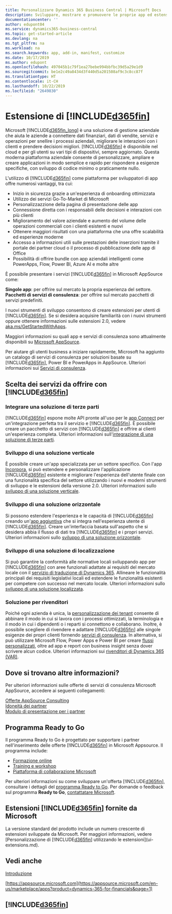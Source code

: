 ```yaml
---
title: Personalizzare Dynamics 365 Business Central | Microsoft Docs
description: Sviluppare, mostrare e promuovere le proprie app ed estensioni per Business Central.
documentationcenter: ''
author: edupont04
ms.service: dynamics365-business-central
ms.topic: get-started-article
ms.devlang: na
ms.tgt_pltfrm: na
ms.workload: na
ms.search.keywords: app, add-in, manifest, customize
ms.date: 10/17/2019
ms.author: edupont
ms.openlocfilehash: 497045b1c79f1ea27bebe994bbfbc39d5a29e1d9
ms.sourcegitcommit: be1e2c49a8434d3f440d5a201508af9c3c8cc87f
ms.translationtype: HT
ms.contentlocale: it-CH
ms.lasthandoff: 10/22/2019
ms.locfileid: "2649830"
---
```

# <a name="extending-included365finincludesd365fin_mdmd"></a>Estensione di [!INCLUDE[d365fin](includes/d365fin_md.md)]
Microsoft [!INCLUDE[d365fin_long](includes/d365fin_long_md.md)] è una soluzione di gestione aziendale che aiuta le aziende a connettere dati finanziari, dati di vendite, servizi e operazioni per snellire i processi aziendali, migliorare le interazioni con i clienti e prendere decisioni migliori. [!INCLUDE[d365fin](includes/d365fin_md.md)] è disponibile nel cloud e per gli utenti su vari tipi di dispositivi, sempre aggiornato. Questa moderna piattaforma aziendale consente di personalizzare, ampliare e creare applicazioni in modo semplice e rapido per rispondere a esigenze specifiche, con sviluppo di codice minimo o praticamente nullo.  

L'utilizzo di [!INCLUDE[d365fin](includes/d365fin_md.md)] come piattaforma per sviluppatori di app offre numerosi vantaggi, tra cui:

* Inizio in sicurezza grazie a un'esperienza di onboarding ottimizzata
* Utilizzo dei servizi Go-To-Market di Microsoft
* Personalizzazzione della pagina di presentazione delle app
* Connessione diretta con i responsabili delle decisioni e interazioni con più clienti
* Miglioramento del valore aziendale e aumento del volume delle operazioni commerciali con i clienti esistenti e nuovi
* Ottenere maggiori risultati con una piattaforma che una offre scalabilità ed esperienze moderne  
* Accesso a informazioni utili sulle prestazioni delle inserzioni tramite il portale dei partner cloud o il processo di pubblicazione delle app di Office
* Possibilità di offrire bundle con app aziendali intelligenti come PowerApps, Flow, Power BI, Azure AI e molte altre  

È possibile presentare i servizi [!INCLUDE[d365fin](includes/d365fin_md.md)] in Microsoft AppSource come:

**Singole app**: per offrire sul mercato la propria esperienza del settore.  
**Pacchetti di servizi di consulenza**: per offrire sul mercato pacchetti di servizi predefiniti.

I nuovi strumenti di sviluppo consentono di creare estensioni per utenti di [!INCLUDE[d365fin](includes/d365fin_md.md)]. Se si desidera acquisire familiarità con i nuovi strumenti oppure ottenere informazioni sulle estensioni 2.0, vedere [aka.ms/GetStartedWithApps](https://aka.ms/GetStartedWithApps).  

Maggiori informazioni su quali app e servizi di consulenza sono attualmente disponibili su [Microsoft AppSource](https://appsource.microsoft.com/en-us/marketplace/consulting-services?country=US&page=1).

Per aiutare gli utenti business a iniziare rapidamente, Microsoft ha aggiunto un catalogo di servizi di consulenza per soluzioni basate su [!INCLUDE[d365fin](includes/d365fin_md.md)], Power BI e PowerApps in AppSource. Ulteriori informazioni sui [Servizi di consulenza](/dynamics365/business-central/dev-itpro/developer/readiness/readiness-consulting).

## <a name="choosing-which-services-to-offer-with-included365finincludesd365fin_mdmd"></a>Scelta dei servizi da offrire con [!INCLUDE[d365fin](includes/d365fin_md.md)]

### <a name="integrate-a-3rd-party-solution"></a>Integrare una soluzione di terze parti
[!INCLUDE[d365fin](includes/d365fin_md.md)] espone molte API pronte all'uso per le [app Connect](/dynamics365/business-central/dev-itpro/developer/readiness/readiness-connect-apps) per un'integrazione perfetta tra il servizio e [!INCLUDE[d365fin](includes/d365fin_md.md)]. È possibile creare un pacchetto di servizi con [!INCLUDE[d365fin](includes/d365fin_md.md)] e offrire ai clienti un'esperienza completa. Ulteriori informazioni sull'[integrazione di una soluzione di terze parti](/dynamics365/business-central/dev-itpro/developer/readiness/readiness-thirdparty-solution).

### <a name="development-of-a-vertical-solution"></a>Sviluppo di una soluzione verticale
È possibile creare un'app specializzata per un settore specifico. Con l'app [Incorpora](/dynamics365/business-central/dev-itpro/developer/readiness/readiness-embed-apps), si può estendere e personalizzare l'applicazione [!INCLUDE[d365fin](includes/d365fin_md.md)] esistente e migliorare l'esperienza dell'utente finale con una funzionalità specifica del settore utilizzando i nuovi e moderni strumenti di sviluppo e le estensioni della versione 2.0. Ulteriori informazioni sullo [sviluppo di una soluzione verticale](/dynamics365/business-central/dev-itpro/developer/readiness/readiness-develop-vertical).

### <a name="development-of-a-horizontal-solution"></a>Sviluppo di una soluzione orizzontale
Si possono estendere l'esperienza e le capacità di [!INCLUDE[d365fin](includes/d365fin_md.md)] creando un'[app aggiuntiva](/dynamics365/business-central/dev-itpro/developer/readiness/readiness-add-on-apps) che si integra nell'esperienza utente di [!INCLUDE[d365fin](includes/d365fin_md.md)]. Creare un'interfaccia basata sull'aspetto che si desidera abbia il flusso di dati tra [!INCLUDE[d365fin](includes/d365fin_md.md)] e i propri servizi. Ulteriori informazioni sullo [sviluppo di una soluzione orizzontale](/dynamics365/business-central/dev-itpro/developer/readiness/readiness-develop-horizontal).

### <a name="development-of-a-localization-solution"></a>Sviluppo di una soluzione di localizzazione
Si può garantire la conformità alle normative locali sviluppando app per [!INCLUDE[d365fin](includes/d365fin_md.md)] con aree funzionali adattate ai requisiti del mercato locale con il [servizio di traduzione di Dynamics 365](/dynamics365/unified-operations/fin-ops-core/dev-itpro/lifecycle-services/translation-service-overview). Allineare le funzionalità principali dei requisiti legislativi locali ed estendere le funzionalità esistenti per competere con successo nel mercato locale. Ulteriori informazioni sullo [sviluppo di una soluzione localizzata](/dynamics365/business-central/dev-itpro/developer/readiness/readiness-develop-localization).

### <a name="reseller-solution"></a>Soluzione per rivenditori
Poiché ogni azienda è unica, la [personalizzazione dei tenant](/dynamics365/business-central/dev-itpro/developer/readiness/readiness-customizing-tenants) consente di abbinare il modo in cui si lavora con i processi ottimizzati, la terminologia e il modo in cui i dipendenti o i reparti si connettono e collaborano. Inoltre, è possibile scegliere di rivendere e adattare [!INCLUDE[d365fin](includes/d365fin_md.md)] alle singole esigenze dei propri clienti fornendo [servizi di consulenza](/dynamics365/business-central/dev-itpro/developer/readiness/readiness-consulting). In alternativa, si può utilizzare Microsoft Flow, Power Apps e Power BI per creare [flussi personalizzati](/dynamics365/business-central/dev-itpro/developer/readiness/readiness-no-code), oltre ad app e report con business insight senza dover scrivere alcun codice. Ulteriori informazioni sui [rivenditori di Dynamics 365 (VAR)](/dynamics365/business-central/dev-itpro/developer/readiness/readiness-reseller).

## <a name="where-do-i-learn-more"></a>Dove si trovano altre informazioni?
Per ulteriori informazioni sulle offerte di servizi di consulenza Microsoft AppSource, accedere ai seguenti collegamenti:

[Offerte AppSource Consulting](https://appsource.microsoft.com/en-us/marketplace/consulting-services?country=US&page=1)  
[Idoneità dei partner](https://smp-cdn-prod.azureedge.net/documents/Microsoft%20AppSource%20Partner%20Listing%20Guidelines.pdf)  
[Modulo di presentazione per i partner](https://appsource.microsoft.com/en-us/partners/list-consulting-service)  

## <a name="the-ready-to-go-program"></a>Programma Ready to Go
Il programma Ready to Go è progettato per supportare i partner nell'inserimento delle offerte [!INCLUDE[d365fin](includes/d365fin_md.md)] in Microsoft Appsource. Il programma include:

- [Formazione online](/dynamics365/business-central/dev-itpro/developer/readiness/readiness-learning-catalog)
- [Training e workshop](/dynamics365/business-central/dev-itpro/developer/readiness/readiness-ready-to-go)
- [Piattaforma di collaborazione Microsoft](https://aka.ms/Collaborate)

Per ulteriori informazioni su come sviluppare un'offerta [!INCLUDE[d365fin](includes/d365fin_md.md)], consultare i dettagli del [programma Ready to Go](/dynamics365/business-central/dev-itpro/developer/readiness/readiness-ready-to-go). Per domande o feedback sul programma **Ready to Go**, [contattatare Microsoft](mailto:dyn365bep@microsoft.com).

## <a name="included365finincludesd365fin_mdmd-extensions-provided-by-microsoft"></a>Estensioni [!INCLUDE[d365fin](includes/d365fin_md.md)] fornite da Microsoft
La versione standard del prodotto include un numero crescente di estensioni sviluppate da Microsoft. Per maggiori informazioni, vedere [Personalizzazione di [!INCLUDE[d365fin](includes/d365fin_md.md)] utilizzando le estensioni](ui-extensions.md).

## <a name="see-also"></a>Vedi anche
[Introduzione](product-get-started.md)  

[https://appsource.microsoft.com](https://appsource.microsoft.com/en-us/marketplace/apps?product=dynamics-365-for-financials&page=1)  

## [!INCLUDE[d365fin](includes/free_trial_md.md)]  
